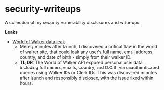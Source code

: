 # security-writeups
A collection of my security vulnerability disclosures and write-ups.

**Leaks**
- [World of Walker data leak](world-of-walker-data-leak.md)
  - Merely minutes after launch, I discovered a critical flaw in the world of walker site, that could leak any user's full name, email address, country, and date of birth - simply from their walker ID.
  - **TL;DR:** The World of Walker API exposed personal user data including full names, emails, country, and D.O.B. via unauthenticated queries using Walker IDs or Clerk IDs. This was discovered minutes after launch and responsibly disclosed, with the issue fixed within hours.
